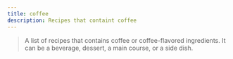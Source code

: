 ```yaml
---
title: coffee
description: Recipes that containt coffee 
---
```


> A list of recipes that contains coffee or coffee-flavored ingredients. It can be a beverage, dessert, a main course, or a side dish.